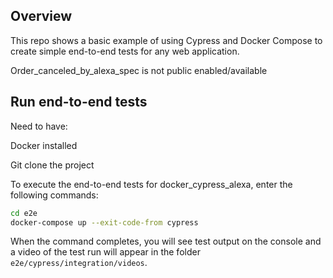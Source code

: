 

## Overview

This repo shows a basic example of using Cypress and Docker Compose to create simple end-to-end tests for any web application.

Order_canceled_by_alexa_spec is not public enabled/available


## Run end-to-end tests

Need to have:

Docker installed


Git clone the project


To execute the end-to-end tests for docker_cypress_alexa, enter the following commands:

```bash
cd e2e
docker-compose up --exit-code-from cypress
```

When the command completes, you will see test output on the console and a video of the test run will appear in the folder `e2e/cypress/integration/videos`.
